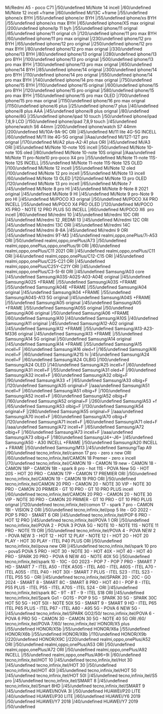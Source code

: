 Mi/Redmi A5 - poco C71 |/50/undefined
Mi/Note 14 incell |/60/undefined
Mi/Note 12 incell +frame |/60/undefined
Mi/13C +frame |/55/undefined
iphone/x BYH |/55/undefined
iphone/xr BYH |/55/undefined
iphone/xs BYH |/55/undefined
iphone/xs max BYH |/65/undefined
iphone/XS max original |/200/undefined
iphone/Ip 11 byh |/55/undefined
iphone/11 orignal |/85/undefined
iphone/11 orignal ch |/120/undefined
iphone/11 pro max BYH |/60/undefined
iphone/11 pro max original |/230/undefined
iphone/12 pro BYH |/65/undefined
iphone/12 pro original |/250/undefined
iphone/12 pro max BYH |/80/undefined
iphone/12 pro max orignal |/330/undefined
iphone/13 BYH |/80/undefined
iphone/13 orignal |/280/undefined
iphone/13 pro BYH |/100/undefined
iphone/13 pro orignal |/500/undefined
iphone/13 pro max BYH |/130/undefined
iphone/13 pro max orignal |/650/undefined
iphone/14 BYH |/85/undefined
iphone/14 orignal |/300/undefined
iphone/14 pro BYH |/110/undefined
iphone/14 pro orignal |/550/undefined
iphone/14 pro max BYH |/140/undefined
iphone/14 pro max orignal |/750/undefined
iphone/15 BYH |/110/undefined
iphone/15 original |/600/undefined
iphone/15 pro BYH |/120/undefined
iphone/15 pro original |/580/undefined
iphone/15 pro max BYH |/150/undefined
iphone/15 pro max OLED |/700/undefined
iphone/15 pro max orignal |/1150/undefined
iphone/16 pro max orignal |/1150/undefined
iphone/6 plus |/25/undefined
iphone/7 plus |/40/undefined
iphone/8 plus AAA |/45/undefined
iphone/8 plus orignal |/80/undefined
iphone/8G |/35/undefined
iphone/ipad 10 touch |/50/undefined
iphone/ipad 7,8,9 LCD |/150/undefined
iphone/ipad 7,8,9 touch |/45/undefined
iphone/watch S6 44mm |/200/undefined
iphone/watch S7 44mm |/200/undefined
Mi/10A-9A-9C ORI |/45/undefined
Mi/11 lite 4G-5G INCELL |/60/undefined
Mi/11 lite 4G-5G orignal |/Aaa/undefined
Mi/12T-12T pro orignal |/170/undefined
Mi/A2 plus-A2-A1 plus ORI |/45/undefined
Mi/A3 ORI |/45/undefined
Mi/Note 10-note 10S incell |/50/undefined
Mi/Note 10-note 10S oled |/80/undefined
Mi/Note 10-note 10S original |/Aaa/undefined
Mi/Note 11 pro-Note10 pro-poco X4 pro |/55/undefined
Mi/Note 11-note 11S-Note 12S INCELL |/55/undefined
Mi/Note 11-note 11S-Note 12S OLED |/100/undefined
Mi/Note 12 incell |/55/undefined
Mi/Note 12 oled |/100/undefined
Mi/Note 12 pro incell |/55/undefined
Mi/Note 13 incell |/60/undefined
Mi/Note 13 OLED |/120/undefined
Mi/Note 13 pro OLED |/120/undefined
Mi/Note 13 pro incell |/65/undefined
Mi/Note 7 |/45/undefined
Mi/Note 8 pro HI |/45/undefined
Mi/Note 8-Note 8 2021 original |/45/undefined
Mi/Note 9 HI |/45/undefined
Mi/Note 9 pro-Note 9 pro HI |/45/undefined
Mi/POCO X3 orignal |/50/undefined
Mi/POCO X4 PRO INCELL |/55/undefined
Mi/POCO X4 PRO OLED |/120/undefined
Mi/POCO X5 PRO - NOTE 12 PRO PLUS 5G INCELL |/60/undefined
Mi/POCO X6  pro incell |/60/undefined
Mi/redmi 10 |/45/undefined
Mi/redmi 10C ORI |/45/undefined
Mi/redmi 12 ,REDMI 13 |/45/undefined
Mi/redmi 12C ORI |/45/undefined
Mi/redmi 13C ORI |/45/undefined
Mi/redmi 14C |/50/undefined
Mi/redmi 8-8A |/45/undefined
Mi/redmi 9 ORI |/45/undefined
Mi/redmi 9T-M3 |/45/undefined
realmi,oppo,onePlus/7i-A53 ORI |/50/undefined
realmi,oppo,onePlus/A73 |/50/undefined
realmi,oppo,onePlus,oppo,onePlus/9I ORI |/60/undefined
realmi,oppo,onePlus/C11 2021 ORI |/45/undefined
realmi,oppo,onePlus/C11 ORI |/44/undefined
realmi,oppo,onePlus/C12-C15 ORI |/45/undefined
realmi,oppo,onePlus/C25-C21 ORI |/45/undefined
realmi,oppo,onePlus/C25Y-C21Y ORI |/45/undefined
realmi,oppo,onePlus/C3-5I-6I ORI |/45/undefined
Samsung/A03 core |/45/undefined
Samsung/A03S-A02S-A03-A04E original |/45/undefined
Samsung/A02S +FRAME |/55/undefined
Samsung/A03S +FRAME |/55/undefined
Samsung/A04E +FRAME |/55/undefined
Samsung/A04 original |/45/undefined
Samsung/A04 +FRAME |/55/undefined
Samsung/A04S-A13 5G original |/45/undefined
Samsung/A04S +FRAME |/55/undefined
Samsung/A05 original |/45/undefined
Samsung/A05 +FRAME |/55/undefined
Samsung/A05S original |/50/undefined
Samsung/A06 original |/50/undefined
Samsung/A06 +FRAME |/60/undefined
Samsung/A10 |/40/undefined
Samsung/A10S |/40/undefined
Samsung/A11 original |/45/undefined
Samsung/A12-A02 original |/45/undefined
Samsung/A12 +FRAME |/55/undefined
Samsung/A13-A23-M336 original |/45/undefined
Samsung/A13 +FRAME |/55/undefined
Samsung/A14 5G original |/50/undefined
Samsung/A14 original |/45/undefined
Samsung/A14 +FRAME |/55/undefined
Samsung/A15 incell+F |/60/undefined
Samsung/A16 oled+f |/165/undefined
Samsung/A16 incell+F |/60/undefined
Samsung/A21S hi |/45/undefined
Samsung/A24 incell+F |/60/undefined
Samsung/A24 OLBIG |/100/undefined
Samsung/A24 OLED |/140/undefined
Samsung/A25 incell+f |/60/undefined
Samsung/A31 incell+F |/55/undefined
Samsung/A31 oled+F |/90/undefined
Samsung/A32 incell+F |/60/undefined
Samsung/A32 olbig+F |/90/undefined
Samsung/A33 +f |/65/undefined
Samsung/A33 olbig+F |/120/undefined
Samsung/A35 original+F |/aaa/undefined
Samsung/A51 incell+F |/60/undefined
Samsung/A51 olbig+F |/100/undefined
Samsung/A52 incell+F |/60/undefined
Samsung/A52 olbig+F |/160/undefined
Samsung/A52 original+F |/260/undefined
Samsung/A53 +f |/65/undefined
Samsung/A53 olbig+F |/130/undefined
Samsung/A54 original+F |/280/undefined
Samsung/A55 original+F |/aaa/undefined
Samsung/A70 incell+F |/60/undefined
Samsung/A70 olbig+F |/120/undefined
Samsung/A71 incell+F |/60/undefined
Samsung/A71 oled+F |/aaa/undefined
Samsung/A72 incell+F |/65/undefined
Samsung/A72 olbig+F |/160/undefined
Samsung/A73 incell+F |/aaa/undefined
Samsung/A73 olbig+F |/180/undefined
Samsung/J4+-J6+ |/45/undefined
Samsung/A50 - A30 INCELL +FRAME |/50/undefined
Samsung/A20 INCELL + FRAME |/50/undefined
Samsung/M13 |/45/undefined
Samsung/Tap A9 |/90/undefined
tecno,infinix,itel/camon 17 pro - zero x new ORI |/60/undefined
tecno,infinix,itel/CAMON 18 Premer - zero x incell |/70/undefined
tecno,infinix,itel/CAMON 19 - CAMON 19 new - CAMON 18 - CAMON 18P - CAMON 18t - spark 8 pro - hot 11S - POVA New 5G - HOT 20S - HOT 20 PRO - CAMON 17P - CAMON 17 PREMIER ORI |/50/undefined
tecno,infinix,itel/CAMON 19 - CAMON 19 PRO ORI |/50/undefined
tecno,infinix,itel/CAMON 20 PRO - CAMON 20 - NOTE 30 VIP - NOTE 30 PRO - CAMON 20 PRIMER - GT 10 PRO - GT 10 PRO PLUS incell |/60/undefined
tecno,infinix,itel/CAMON 20 PRO - CAMON 20 - NOTE 30 VIP - NOTE 30 PRO - CAMON 20 PRIMER - GT 10 PRO - GT 10 PRO PLUS orignal |/120/undefined
tecno,infinix,itel/comon 17 - spark 7 pro - CAMON 18I - VISION 2 ORI |/50/undefined
tecno,infinix,itel/pop 5 lite - GO 2022 - POP 5 PRO - SMART 6 ORI |/45/undefined
tecno,infinix,itel/POP 6 PRO - HOT 12 PRO |/45/undefined
tecno,infinix,itel/POVA 1 ORI |/50/undefined
tecno,infinix,itel/POVA 2 - POVA 3 POVA 5G - NOTE 10 - NOTE 11S - NOTE 11 PRO - NOTE 11I ORI |/50/undefined
tecno,infinix,itel/POVA 4 - POVA NEW 2 - POVA NEW 3 - HOT 12 - HOT 12 PLAY - NOTE 12 I - HOT 2O - HOT 20 PLAY - HOT 30 PLAY - ITEL P40 PLUS ORI |/50/undefined
tecno,infinix,itel/pova new ORI |/45/undefined
tecno,infinix,itel/spark 10 pro - pova5 POVA 5 PRO - HOT 30 - NOTE 30 - HOT 40X - HOT 40 - HOT 40 PRO - SPARK 20 PRO - POVA 6 NEW 4G - NOTE 40X 5G |/50/undefined
tecno,infinix,itel/spark 10 - 10C - GO 2023 - POP 7 - POP 7 PRO - SMART 7 HD - SMART 7 - ITEL A50 - ITEK A50S - ITEL A60 - ITEL A60S - ITEL A70 - ITEL A05S - ITEL P40 - HOT 30I - SMART 7 PLUS - ITEL S23 - ITEL S23 - ITEL P55 5G - ORI |/45/undefined
tecno,infinix,itel/SPARK 20 - 20C - GO 2024 - SMART 8 - SMART 8C - SMART 8 PRO - HOT 40 I - POP 8 - ITEL P55 PLUS - ITEL P55 - ITEL A70S - ITEL S24 - ORI |/45/undefined
tecno,infinix,itel/spark 8C - 9T - 8T - 9 - ITEL S18 ORI |/45/undefined
tecno,infinix,itel/Spark Go1 - GO1S - POP 9 5G - SPARK 30 5G - SPARK 30C HOT 50 5G - HOT 50I - NOTE 50X 5G - SMART 9 - SMART 9 HD - ITEL P65 ITEL P65 PLUS - ITEL P67 - ITEL A80 - A95 5G - POVA 6 NEW 5G - |/45/undefined
tecno,infinix,itel/SPARK GO2/50/
tecno,infinix,itel/POVA 6 - POVA 6 PRO 5G - CAMON 30 - CAMON 30 5G - NOTE 40 5G ORI /60/
tecno,infinix,itel/POVA 7/60/
tecno,infinix,itel/
HONOR/X5 plus |/55/undefined
HONOR/X5b |/55/undefined
HONOR/X6a |/55/undefined
HONOR/X6b |/55/undefined
HONOR/X8b |/110/undefined
HONOR/X9b |/220/undefined
HONOR/X9C |/220/undefined
realmi,oppo,onePlus/A52 ORI |/50/undefined
realmi,oppo,onePlus/A53 ORI |/50/undefined
realmi,oppo,onePlus/A72 ORI |/50/undefined
realmi,oppo,onePlus/A92 INCELL |/55/undefined
realmi,oppo,onePlus/A96=9i |/60/undefined
tecno,infinix,itel/HOT 10 |/45/undefined
tecno,infinix,itel/Hot 30 |/45/undefined
tecno,infinix,itel/HOT 30 |/50/undefined
tecno,infinix,itel/HOT 40I |/45/undefined
tecno,infinix,itel/HOT 50 |/45/undefined
tecno,infinix,itel/HOT 50I |/45/undefined
tecno,infinix,itel/S5 pro |/45/undefined
tecno,infinix,itel/SMART 8 |/45/undefined
tecno,infinix,itel/Smart 8HD |/45/undefined
tecno,infinix,itel/SMART 9 |/45/undefined
HUAWEI/NOVA 3I |/50/undefined
HUAWEI/P20 LITE |/40/undefined
HUAWEI/P30 LITE |/60/undefined
HUAWEI/Y6 2019 |/50/undefined
HUAWEI/Y7 2018 |/40/undefined
HUAWEI/Y7 2019 |/50/undefined
